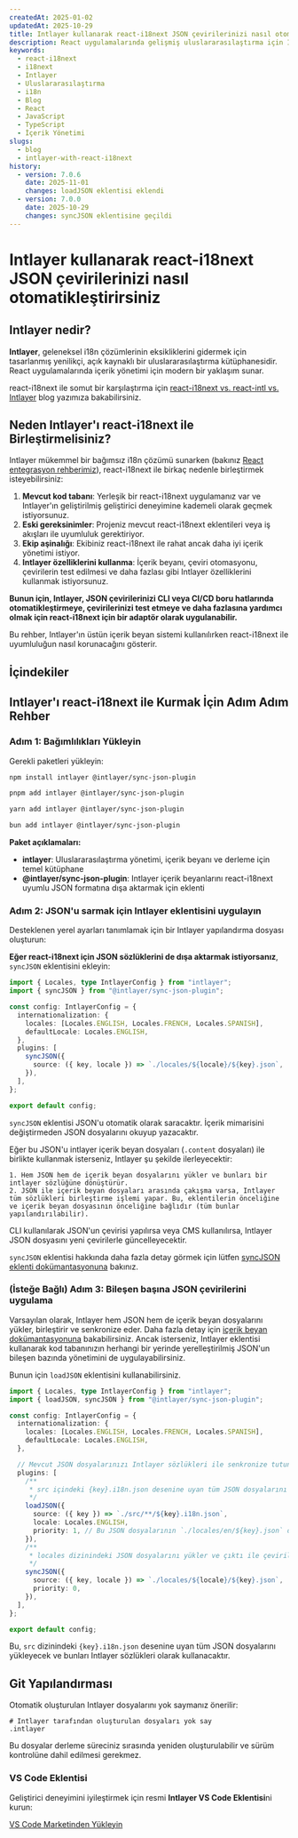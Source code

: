 ```yaml
---
createdAt: 2025-01-02
updatedAt: 2025-10-29
title: Intlayer kullanarak react-i18next JSON çevirilerinizi nasıl otomatikleştirirsiniz
description: React uygulamalarında gelişmiş uluslararasılaştırma için Intlayer ve react-i18next ile JSON çevirilerinizi otomatikleştirin.
keywords:
  - react-i18next
  - i18next
  - Intlayer
  - Uluslararasılaştırma
  - i18n
  - Blog
  - React
  - JavaScript
  - TypeScript
  - İçerik Yönetimi
slugs:
  - blog
  - intlayer-with-react-i18next
history:
  - version: 7.0.6
    date: 2025-11-01
    changes: loadJSON eklentisi eklendi
  - version: 7.0.0
    date: 2025-10-29
    changes: syncJSON eklentisine geçildi
---
```


# Intlayer kullanarak react-i18next JSON çevirilerinizi nasıl otomatikleştirirsiniz

## Intlayer nedir?

**Intlayer**, geleneksel i18n çözümlerinin eksikliklerini gidermek için tasarlanmış yenilikçi, açık kaynaklı bir uluslararasılaştırma kütüphanesidir. React uygulamalarında içerik yönetimi için modern bir yaklaşım sunar.

react-i18next ile somut bir karşılaştırma için [react-i18next vs. react-intl vs. Intlayer](https://github.com/aymericzip/intlayer/blob/main/docs/blog/en/react-i18next_vs_react-intl_vs_intlayer.md) blog yazımıza bakabilirsiniz.

## Neden Intlayer'ı react-i18next ile Birleştirmelisiniz?

Intlayer mükemmel bir bağımsız i18n çözümü sunarken (bakınız [React entegrasyon rehberimiz](https://github.com/aymericzip/intlayer/blob/main/docs/docs/en/intlayer_with_vite+react.md)), react-i18next ile birkaç nedenle birleştirmek isteyebilirsiniz:

1. **Mevcut kod tabanı**: Yerleşik bir react-i18next uygulamanız var ve Intlayer'ın geliştirilmiş geliştirici deneyimine kademeli olarak geçmek istiyorsunuz.
2. **Eski gereksinimler**: Projeniz mevcut react-i18next eklentileri veya iş akışları ile uyumluluk gerektiriyor.
3. **Ekip aşinalığı**: Ekibiniz react-i18next ile rahat ancak daha iyi içerik yönetimi istiyor.
4. **Intlayer özelliklerini kullanma**: İçerik beyanı, çeviri otomasyonu, çevirilerin test edilmesi ve daha fazlası gibi Intlayer özelliklerini kullanmak istiyorsunuz.

**Bunun için, Intlayer, JSON çevirilerinizi CLI veya CI/CD boru hatlarında otomatikleştirmeye, çevirilerinizi test etmeye ve daha fazlasına yardımcı olmak için react-i18next için bir adaptör olarak uygulanabilir.**

Bu rehber, Intlayer'ın üstün içerik beyan sistemi kullanılırken react-i18next ile uyumluluğun nasıl korunacağını gösterir.

## İçindekiler

<TOC/>

## Intlayer'ı react-i18next ile Kurmak İçin Adım Adım Rehber

### Adım 1: Bağımlılıkları Yükleyin

Gerekli paketleri yükleyin:

```bash packageManager="npm"
npm install intlayer @intlayer/sync-json-plugin
```

```bash packageManager="pnpm"
pnpm add intlayer @intlayer/sync-json-plugin
```

```bash packageManager="yarn"
yarn add intlayer @intlayer/sync-json-plugin
```

```bash packageManager="bun"
bun add intlayer @intlayer/sync-json-plugin
```

**Paket açıklamaları:**

- **intlayer**: Uluslararasılaştırma yönetimi, içerik beyanı ve derleme için temel kütüphane
- **@intlayer/sync-json-plugin**: Intlayer içerik beyanlarını react-i18next uyumlu JSON formatına dışa aktarmak için eklenti

### Adım 2: JSON'u sarmak için Intlayer eklentisini uygulayın

Desteklenen yerel ayarları tanımlamak için bir Intlayer yapılandırma dosyası oluşturun:

**Eğer react-i18next için JSON sözlüklerini de dışa aktarmak istiyorsanız**, `syncJSON` eklentisini ekleyin:

```typescript fileName="intlayer.config.ts"
import { Locales, type IntlayerConfig } from "intlayer";
import { syncJSON } from "@intlayer/sync-json-plugin";

const config: IntlayerConfig = {
  internationalization: {
    locales: [Locales.ENGLISH, Locales.FRENCH, Locales.SPANISH],
    defaultLocale: Locales.ENGLISH,
  },
  plugins: [
    syncJSON({
      source: ({ key, locale }) => `./locales/${locale}/${key}.json`,
    }),
  ],
};

export default config;
```

`syncJSON` eklentisi JSON'u otomatik olarak saracaktır. İçerik mimarisini değiştirmeden JSON dosyalarını okuyup yazacaktır.

Eğer bu JSON'u intlayer içerik beyan dosyaları (`.content` dosyaları) ile birlikte kullanmak isterseniz, Intlayer şu şekilde ilerleyecektir:

    1. Hem JSON hem de içerik beyan dosyalarını yükler ve bunları bir intlayer sözlüğüne dönüştürür.
    2. JSON ile içerik beyan dosyaları arasında çakışma varsa, Intlayer tüm sözlükleri birleştirme işlemi yapar. Bu, eklentilerin önceliğine ve içerik beyan dosyasının önceliğine bağlıdır (tüm bunlar yapılandırılabilir).

CLI kullanılarak JSON'un çevirisi yapılırsa veya CMS kullanılırsa, Intlayer JSON dosyasını yeni çevirilerle güncelleyecektir.

`syncJSON` eklentisi hakkında daha fazla detay görmek için lütfen [syncJSON eklenti dokümantasyonuna](https://github.com/aymericzip/intlayer/blob/main/docs/docs/tr/plugins/sync-json.md) bakınız.

### (İsteğe Bağlı) Adım 3: Bileşen başına JSON çevirilerini uygulama

Varsayılan olarak, Intlayer hem JSON hem de içerik beyan dosyalarını yükler, birleştirir ve senkronize eder. Daha fazla detay için [içerik beyan dokümantasyonuna](https://github.com/aymericzip/intlayer/blob/main/docs/docs/tr/dictionary/content_file.md) bakabilirsiniz. Ancak isterseniz, Intlayer eklentisi kullanarak kod tabanınızın herhangi bir yerinde yerelleştirilmiş JSON'un bileşen bazında yönetimini de uygulayabilirsiniz.

Bunun için `loadJSON` eklentisini kullanabilirsiniz.

```ts fileName="intlayer.config.ts"
import { Locales, type IntlayerConfig } from "intlayer";
import { loadJSON, syncJSON } from "@intlayer/sync-json-plugin";

const config: IntlayerConfig = {
  internationalization: {
    locales: [Locales.ENGLISH, Locales.FRENCH, Locales.SPANISH],
    defaultLocale: Locales.ENGLISH,
  },

  // Mevcut JSON dosyalarınızı Intlayer sözlükleri ile senkronize tutun
  plugins: [
    /**
     * src içindeki {key}.i18n.json desenine uyan tüm JSON dosyalarını yükler
     */
    loadJSON({
      source: ({ key }) => `./src/**/${key}.i18n.json`,
      locale: Locales.ENGLISH,
      priority: 1, // Bu JSON dosyalarının `./locales/en/${key}.json` dosyalarından öncelikli olmasını sağlar
    }),
    /**
     * locales dizinindeki JSON dosyalarını yükler ve çıktı ile çevirileri geri yazar
     */
    syncJSON({
      source: ({ key, locale }) => `./locales/${locale}/${key}.json`,
      priority: 0,
    }),
  ],
};

export default config;
```

Bu, `src` dizinindeki `{key}.i18n.json` desenine uyan tüm JSON dosyalarını yükleyecek ve bunları Intlayer sözlükleri olarak kullanacaktır.

## Git Yapılandırması

Otomatik oluşturulan Intlayer dosyalarını yok saymanız önerilir:

```plaintext fileName=".gitignore"
# Intlayer tarafından oluşturulan dosyaları yok say
.intlayer
```

Bu dosyalar derleme süreciniz sırasında yeniden oluşturulabilir ve sürüm kontrolüne dahil edilmesi gerekmez.

### VS Code Eklentisi

Geliştirici deneyimini iyileştirmek için resmi **Intlayer VS Code Eklentisi**ni kurun:

[VS Code Marketinden Yükleyin](https://marketplace.visualstudio.com/items?itemName=intlayer.intlayer-vs-code-extension)
